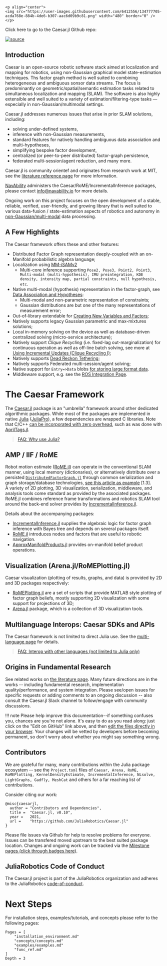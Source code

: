 ```@raw html
<p align="center">
<img src="https://user-images.githubusercontent.com/6412556/134777705-acda768e-884b-4de6-b307-aac6d09b9c81.png" width="480" border="0" />
</p>
```

Click here to go to the Caesar.jl Github repo:

[![source](https://img.shields.io/badge/source-code-yellow.svg)](https://github.com/JuliaRobotics/Caesar.jl)

## Introduction
Caesar is an open-source robotic software stack aimed at localization and mapping for robotics, using non-Gaussian graphical model state-estimation techniques.  Ths factor graph method is well suited to combining heterogeneous and ambiguous sonsor data streams.  The focus is predominantly on geometric/spatial/semantic estimation tasks related to simultaneous localization and mapping (SLAM).  The software is also highly extensible and well suited to a variety of estimation/filtering-type tasks — especially in non-Gaussian/multimodal settings.  

Caesar.jl addresses numerous issues that arise in prior SLAM solutions, including: 
- solving under-defined systems, 
- inference with non-Gaussian measurements, 
- standard features for natively handling ambiguous data association and multi-hypotheses, 
- simplifying bespoke factor development, 
- centralized (or peer-to-peer distributed) factor-graph persistence, 
- federated multi-session/agent reduction, and many more.  

Caesar.jl is community orientef and originates from research work at MIT, see the [literature reference page](https://www.juliarobotics.org/Caesar.jl/latest/refs/literature/) for more information.

[NavAbility](https://www.navability.io/) administers the Caesar/RoME/IncrementalInference packages, please contact [info@navability.io](https://navability.io/contact/) for more details.

Ongoing work on this project focuses on the open development of a stable, reliable, verified, user-friendly, and growing library that is well suited to various data-fusion / state-estimation aspects of robotics and autonomy in [non-Gaussian/multi-modal](https://juliarobotics.org/Caesar.jl/latest/concepts/concepts/#Why/Where-does-non-Gaussian-data-come-from?-1) data processing.

## A Few Highlights

The Caesar framework offers these and other features:
* Distributed Factor Graph representation deeply-coupled with an on-Manifold probabilistic algebra language;
* Localization using [MM-iSAMv2](http://www.juliarobotics.org/Caesar.jl/latest/refs/literature/#Related-Literature-1)
  * Multi-core inference supporting `Pose2, Pose3, Point2, Point3, Multi-modal (multi-hypothesis), IMU preintegration, KDE density, intensity map, partial constraints, null hypothesis, etc`.
* Native multi-modal (hypothesis) representation in the factor-graph, see [Data Association and Hypotheses](@ref):
  * Multi-modal and non-parametric representation of constraints;
  * Gaussian distributions are but one of the many representations of measurement error;
* Out-of-library extendable for [Creating New Variables and Factors](@ref);
* Natively supports legacy Gaussian parametric and max-mixtures solutions;
* Local in-memory solving on the device as well as database-driven centralized solving (micro-service architecture);
* Natively support *Clique Recycling* (i.e. fixed-lag out-marginalization) for continuous operation as well as off-line batch solving, see more at [Using Incremental Updates (Clique Recycling I)](@ref);
* Natively supports [Dead Reckon Tethering](examples/deadreckontether.md);
* Natively supports Federated multi-session/agent solving;
* Native support for `Entry=>Data` blobs [for storing large format data](https://juliarobotics.org/Caesar.jl/latest/concepts/entry_data/).
* Middleware support, e.g. see the [ROS Integration Page](examples/using_ros.md).

# The Caesar Framework

The [Caesar.jl](https://github.com/JuliaRobotics/Caesar.jl) package is an "umbrella" framework around other dedicated algorithmic packages.  While most of the packages are implemented in native [Julia](http://www.julialang.org/) ([JuliaPro](http://www.juliacomputing.com)), a few dependencies are wrapped C libraries.  Note that C/C++ [can be incorporated with zero overhead](https://docs.julialang.org/en/v1/manual/calling-c-and-fortran-code/), such as was done with [AprilTags.jl](http://www.github.com/JuliaRobotics/AprilTags.jl).

> [FAQ: Why use Julia?](https://www.juliarobotics.org/Caesar.jl/latest/faq/#Why-Julia-1)

## AMP / IIF / RoME

Robot motion estimate ([RoME.jl](http://www.github.com/JuliaRobotics/RoME.jl)) can operate in the conventional SLAM manner, using local memory (dictionaries), or alternatively distribute over a persisted [`DistributedFactorGraph.jl`](http://www.github.com/JuliaRobotics/DistributedFactorGraphs.jl) through common serialization and graph storage/database technologies, [see this article as example](http://people.csail.mit.edu/spillai/projects/cloud-graphs/2017-icra-cloudgraphs.pdf) [1.3].  
A variety of 2D plotting, 3D visualization, serialization, middleware, and analysis tools come standard as provided by the associated packages.  RoME.jl combines reference frame transformations and robotics SLAM tool around the back-end solver provides by [IncrementalInference.jl](http://www.github.com/JuliaRobotics/IncrementalInference.jl).

Details about the accompanying packages:
* [IncrementalInference.jl](http://www.github.com/JuliaRobotics/IncrementalInference.jl) supplies the algebraic logic for factor graph inference with Bayes tree and depends on several packages itself.
* [RoME.jl](http://www.github.com/JuliaRobotics/RoME.jl) introduces nodes and factors that are useful to robotic navigation.
* [ApproxManifoldProducts.jl](http://www.github.com/JuliaRobotics/ApproxManifoldProducts.jl) provides on-manifold belief product operations.

## Visualization (Arena.jl/RoMEPlotting.jl)
Caesar visualization (plotting of results, graphs, and data) is provided by 2D and 3D packages respectively:
* [RoMEPlotting.jl](http://www.github.com/JuliaRobotics/RoMEPlotting.jl) are a set of scripts that provide MATLAB style plotting of factor graph beliefs, mostly supporting 2D visualization with some support for projections of 3D;
* [Arena.jl](https://github.com/dehann/Arena.jl) package, which is a collection of 3D visualization tools.

## Multilanguage Interops: Caesar SDKs and APIs
The Caesar framework is not limited to direct Julia use.  See the [multi-language page](https://www.juliarobotics.org/Caesar.jl/latest/concepts/multilang/) for details.

> [FAQ: Interop with other languages (not limited to Julia only)](https://www.juliarobotics.org/Caesar.jl/latest/faq/#Is-Caesar.jl-limited-to-Julia?-No.-1)

## Origins in Fundamental Research

See related works on [the literature page](https://www.juliarobotics.org/Caesar.jl/latest/refs/literature/).  Many future directions are in the works -- including fundamental research, implementation quality/performance, and system integration.  Please see/open issues for specific requests or adding comments to an ongoing discussion -- also consult the Caesar.jl Slack channel to follow/engage with community discussions.

!!! note
    Please help improve this documentation--if something confuses you, chances
    are you're not alone. It's easy to do as you read along: just click on the
    "Edit on GitHub" link above, and then
    [edit the files directly in your browser](https://help.github.com/articles/editing-files-in-another-user-s-repository/).
    Your changes will be vetted by developers before becoming permanent, so don't
    worry about whether you might say something wrong.

## Contributors

We are grateful for many, many contributions within the Julia package ecosystem -- see the `Project.toml` files of `Caesar, Arena, RoME, RoMEPlotting, KernelDensityEstimate, IncrementalInference, NLsolve, LightGraphs, Gadfly, MeshCat` and others for a far reaching list of contributions.

Consider citing our work:
```
@misc{caesarjl,
  author = "Contributors and Dependencies",
  title =  "Caesar.jl, v0.10",
  year =   2021,
  url =    "https://github.com/JuliaRobotics/Caesar.jl"
}
```

Please file issues via Github for help to resolve problems for everyone. Issues can be transfered moved upstream to the best suited package location. Changes and ongoing work can be tracked via the [Milestone pages (click through badges here)](https://github.com/JuliaRobotics/Caesar.jl/blob/master/README.md#bleeding-edge-development-status). 

## JuliaRobotics Code of Conduct
The Caesar.jl project is part of the JuliaRobotics organization and adheres to the JuliaRobotics [code-of-conduct](https://github.com/JuliaRobotics/administration/blob/master/code_of_conduct.md).

# Next Steps
For installation steps, examples/tutorials, and concepts please refer to the following pages:

```@contents
Pages = [
    "installation_environment.md"
    "concepts/concepts.md"
    "examples/examples.md"
    "func_ref.md"
]
Depth = 3
```

